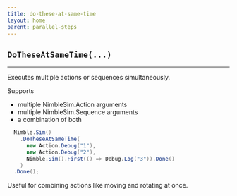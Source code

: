 ```yaml
---
title: do-these-at-same-time
layout: home
parent: parallel-steps
---
```


## `DoTheseAtSameTime(...)`

---

Executes multiple actions or sequences simultaneously.

Supports
  - multiple NimbleSim.Action arguments
  - multiple NimbleSim.Sequence arguments
  - a combination of both

```csharp
  Nimble.Sim()
    .DoTheseAtSameTime(
      new Action.Debug("1"),
      new Action.Debug("2"),
      Nimble.Sim().First(() => Debug.Log("3")).Done()
    )
  .Done();
```

Useful for combining actions like moving and rotating at once.